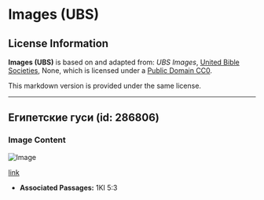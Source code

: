 # Images (UBS)

## License Information

**Images (UBS)** is based on and adapted from: _UBS Images_, [United Bible Societies](https://unitedbiblesocieties.org/), None, which is licensed under a [Public Domain CC0](https://creativecommons.org/public-domain/cc0/).

This markdown version is provided under the same license.



--------------------------------

## Египетские гуси (id: 286806)

### Image Content

![Image](https://cdn.aquifer.bible/aquifer-content/resources/Media/WEB-0202_egyptian_geese.jpg)

[link](https://cdn.aquifer.bible/aquifer-content/resources/Media/WEB-0202_egyptian_geese.jpg)

* **Associated Passages:** 1KI 5:3

